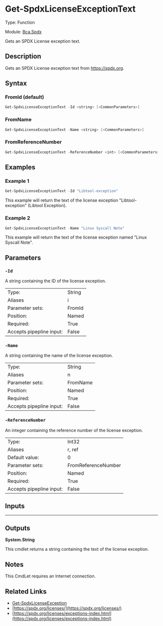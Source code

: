 # Get-SpdxLicenseExceptionText
Type: Function

Module: [Bca.Spdx](../ReadMe.md)

Gets an SPDX License exception text.
## Description
Gets an SPDX License exception text from https://spdx.org.
## Syntax
### FromId (default)
```powershell
Get-SpdxLicenseExceptionText -Id <string> [<CommonParameters>]
```
### FromName
```powershell
Get-SpdxLicenseExceptionText -Name <string> [<CommonParameters>]
```
### FromReferenceNumber
```powershell
Get-SpdxLicenseExceptionText -ReferenceNumber <int> [<CommonParameters>]
```
## Examples
### Example 1
```powershell
Get-SpdxLicenseExceptionText -Id "Libtool-exception"
```
This example will return the text of the license exception "Libtool-exception" (Libtool Exception).
### Example 2
```powershell
Get-SpdxLicenseExceptionText -Name "Linux Syscall Note"
```
This example will return the text of the license exception named "Linux Syscall Note".
## Parameters
### `-Id`
A string containing the ID of the license exception.

| | |
|:-|:-|
|Type:|String|
|Aliases|i|
|Parameter sets:|FromId|
|Position:|Named|
|Required:|True|
|Accepts pipepline input:|False|

### `-Name`
A string containing the name of the license exception.

| | |
|:-|:-|
|Type:|String|
|Aliases|n|
|Parameter sets:|FromName|
|Position:|Named|
|Required:|True|
|Accepts pipepline input:|False|

### `-ReferenceNumber`
An integer containing the reference number of the license exception.

| | |
|:-|:-|
|Type:|Int32|
|Aliases|r, ref|
|Default value:|0|
|Parameter sets:|FromReferenceNumber|
|Position:|Named|
|Required:|True|
|Accepts pipepline input:|False|

## Inputs
****


## Outputs
**System.String**

This cmdlet returns a string containing the text of the license exception.
## Notes
This CmdLet requires an Internet connection.
## Related Links
- [Get-SpdxLicenseException](Get-SpdxLicenseException.md)
- [https://spdx.org/licenses/](https://spdx.org/licenses/)
- [https://spdx.org/licenses/exceptions-index.html](https://spdx.org/licenses/exceptions-index.html)
